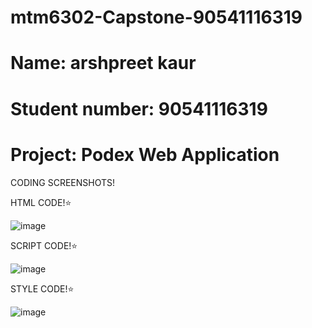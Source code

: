 # mtm6302-Capstone-90541116319
# Name: arshpreet kaur
# Student number: 90541116319
# Project: Podex Web Application

CODING SCREENSHOTS!

HTML CODE!⭐

![image](https://github.com/arsshpreetkaur/mtm6302-Capstone-Arshpreet-kaur/assets/133889383/f98a5ba2-db08-4f7d-be2a-b23a5b823806)



SCRIPT CODE!⭐

![image](https://github.com/arsshpreetkaur/mtm6302-Capstone-Arshpreet-kaur/assets/133889383/93f10c33-d7ac-4c35-96fb-6b725789c240)



STYLE CODE!⭐

![image](https://github.com/arsshpreetkaur/mtm6302-Capstone-Arshpreet-kaur/assets/133889383/0a152076-dd6a-43ce-8de9-a7de90f21fdd)






